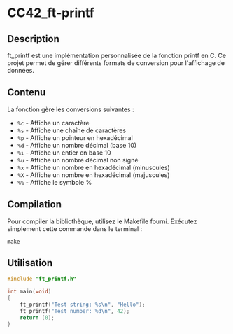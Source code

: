 # CC42_ft-printf

## Description

ft_printf est une implémentation personnalisée de la fonction printf en C. Ce projet permet de gérer différents formats de conversion pour l'affichage de données.

## Contenu

La fonction gère les conversions suivantes :

- `%c` - Affiche un caractère
- `%s` - Affiche une chaîne de caractères
- `%p` - Affiche un pointeur en hexadécimal
- `%d` - Affiche un nombre décimal (base 10)
- `%i` - Affiche un entier en base 10
- `%u` - Affiche un nombre décimal non signé
- `%x` - Affiche un nombre en hexadécimal (minuscules)
- `%X` - Affiche un nombre en hexadécimal (majuscules)
- `%%` - Affiche le symbole %

## Compilation

Pour compiler la bibliothèque, utilisez le Makefile fourni. Exécutez simplement cette commande dans le terminal :
```
make
```

## Utilisation

```c
#include "ft_printf.h"

int main(void)
{
    ft_printf("Test string: %s\n", "Hello");
    ft_printf("Test number: %d\n", 42);
    return (0);
}
```
